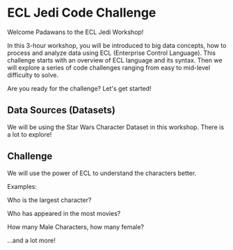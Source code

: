 # ECL Jedi Code Challenge

Welcome Padawans to the ECL Jedi Workshop!

In this 3-hour workshop, you will be introduced to big data concepts, how to process and analyze data using ECL (Enterprise Control Language). 
This challenge starts with an overview of ECL language and its syntax. Then we will explore a series of code challenges ranging from easy to mid-level difficulty to solve.

Are you ready for the challenge? Let's get started! 

## Data Sources (Datasets)
We will be using the Star Wars Character Dataset in this workshop. There is a lot to explore! 
 
## Challenge 
We will use the power of ECL to understand the characters better. 

Examples:

Who is the largest character?

Who has appeared in the most movies?

How many Male Characters, how many female?

...and a lot more! 
